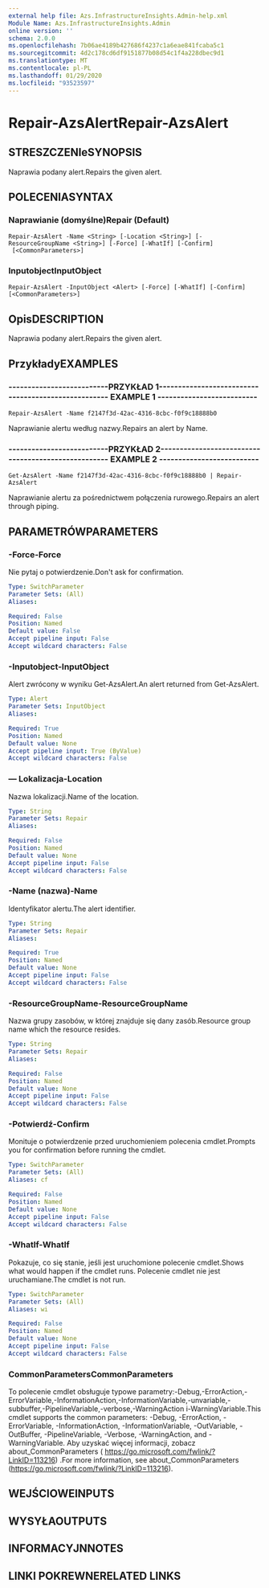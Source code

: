 ```yaml
---
external help file: Azs.InfrastructureInsights.Admin-help.xml
Module Name: Azs.InfrastructureInsights.Admin
online version: ''
schema: 2.0.0
ms.openlocfilehash: 7b06ae4189b427686f4237c1a6eae841fcaba5c1
ms.sourcegitcommit: 4d2c178cd6df9151877b08d54c1f4a228dbec9d1
ms.translationtype: MT
ms.contentlocale: pl-PL
ms.lasthandoff: 01/29/2020
ms.locfileid: "93523597"
---
```

# <span data-ttu-id="dce87-101">Repair-AzsAlert</span><span class="sxs-lookup"><span data-stu-id="dce87-101">Repair-AzsAlert</span></span>

## <span data-ttu-id="dce87-102">STRESZCZENIe</span><span class="sxs-lookup"><span data-stu-id="dce87-102">SYNOPSIS</span></span>
<span data-ttu-id="dce87-103">Naprawia podany alert.</span><span class="sxs-lookup"><span data-stu-id="dce87-103">Repairs the given alert.</span></span>

## <span data-ttu-id="dce87-104">POLECENIA</span><span class="sxs-lookup"><span data-stu-id="dce87-104">SYNTAX</span></span>

### <span data-ttu-id="dce87-105">Naprawianie (domyślne)</span><span class="sxs-lookup"><span data-stu-id="dce87-105">Repair (Default)</span></span>
```
Repair-AzsAlert -Name <String> [-Location <String>] [-ResourceGroupName <String>] [-Force] [-WhatIf] [-Confirm]
 [<CommonParameters>]
```

### <span data-ttu-id="dce87-106">Inputobject</span><span class="sxs-lookup"><span data-stu-id="dce87-106">InputObject</span></span>
```
Repair-AzsAlert -InputObject <Alert> [-Force] [-WhatIf] [-Confirm] [<CommonParameters>]
```

## <span data-ttu-id="dce87-107">Opis</span><span class="sxs-lookup"><span data-stu-id="dce87-107">DESCRIPTION</span></span>
<span data-ttu-id="dce87-108">Naprawia podany alert.</span><span class="sxs-lookup"><span data-stu-id="dce87-108">Repairs the given alert.</span></span>

## <span data-ttu-id="dce87-109">Przykłady</span><span class="sxs-lookup"><span data-stu-id="dce87-109">EXAMPLES</span></span>

### <span data-ttu-id="dce87-110">--------------------------PRZYKŁAD 1--------------------------</span><span class="sxs-lookup"><span data-stu-id="dce87-110">-------------------------- EXAMPLE 1 --------------------------</span></span>
```
Repair-AzsAlert -Name f2147f3d-42ac-4316-8cbc-f0f9c18888b0
```

<span data-ttu-id="dce87-111">Naprawianie alertu według nazwy.</span><span class="sxs-lookup"><span data-stu-id="dce87-111">Repairs an alert by Name.</span></span>

### <span data-ttu-id="dce87-112">--------------------------PRZYKŁAD 2--------------------------</span><span class="sxs-lookup"><span data-stu-id="dce87-112">-------------------------- EXAMPLE 2 --------------------------</span></span>
```
Get-AzsAlert -Name f2147f3d-42ac-4316-8cbc-f0f9c18888b0 | Repair-AzsAlert
```

<span data-ttu-id="dce87-113">Naprawianie alertu za pośrednictwem połączenia rurowego.</span><span class="sxs-lookup"><span data-stu-id="dce87-113">Repairs an alert through piping.</span></span>

## <span data-ttu-id="dce87-114">PARAMETRÓW</span><span class="sxs-lookup"><span data-stu-id="dce87-114">PARAMETERS</span></span>

### <span data-ttu-id="dce87-115">-Force</span><span class="sxs-lookup"><span data-stu-id="dce87-115">-Force</span></span>
<span data-ttu-id="dce87-116">Nie pytaj o potwierdzenie.</span><span class="sxs-lookup"><span data-stu-id="dce87-116">Don't ask for confirmation.</span></span>

```yaml
Type: SwitchParameter
Parameter Sets: (All)
Aliases: 

Required: False
Position: Named
Default value: False
Accept pipeline input: False
Accept wildcard characters: False
```

### <span data-ttu-id="dce87-117">-Inputobject</span><span class="sxs-lookup"><span data-stu-id="dce87-117">-InputObject</span></span>
<span data-ttu-id="dce87-118">Alert zwrócony w wyniku Get-AzsAlert.</span><span class="sxs-lookup"><span data-stu-id="dce87-118">An alert returned from Get-AzsAlert.</span></span>

```yaml
Type: Alert
Parameter Sets: InputObject
Aliases: 

Required: True
Position: Named
Default value: None
Accept pipeline input: True (ByValue)
Accept wildcard characters: False
```

### <span data-ttu-id="dce87-119">— Lokalizacja</span><span class="sxs-lookup"><span data-stu-id="dce87-119">-Location</span></span>
<span data-ttu-id="dce87-120">Nazwa lokalizacji.</span><span class="sxs-lookup"><span data-stu-id="dce87-120">Name of the location.</span></span>

```yaml
Type: String
Parameter Sets: Repair
Aliases: 

Required: False
Position: Named
Default value: None
Accept pipeline input: False
Accept wildcard characters: False
```

### <span data-ttu-id="dce87-121">-Name (nazwa)</span><span class="sxs-lookup"><span data-stu-id="dce87-121">-Name</span></span>
<span data-ttu-id="dce87-122">Identyfikator alertu.</span><span class="sxs-lookup"><span data-stu-id="dce87-122">The alert identifier.</span></span>

```yaml
Type: String
Parameter Sets: Repair
Aliases: 

Required: True
Position: Named
Default value: None
Accept pipeline input: False
Accept wildcard characters: False
```

### <span data-ttu-id="dce87-123">-ResourceGroupName</span><span class="sxs-lookup"><span data-stu-id="dce87-123">-ResourceGroupName</span></span>
<span data-ttu-id="dce87-124">Nazwa grupy zasobów, w której znajduje się dany zasób.</span><span class="sxs-lookup"><span data-stu-id="dce87-124">Resource group name which the resource resides.</span></span>

```yaml
Type: String
Parameter Sets: Repair
Aliases: 

Required: False
Position: Named
Default value: None
Accept pipeline input: False
Accept wildcard characters: False
```

### <span data-ttu-id="dce87-125">-Potwierdź</span><span class="sxs-lookup"><span data-stu-id="dce87-125">-Confirm</span></span>
<span data-ttu-id="dce87-126">Monituje o potwierdzenie przed uruchomieniem polecenia cmdlet.</span><span class="sxs-lookup"><span data-stu-id="dce87-126">Prompts you for confirmation before running the cmdlet.</span></span>

```yaml
Type: SwitchParameter
Parameter Sets: (All)
Aliases: cf

Required: False
Position: Named
Default value: None
Accept pipeline input: False
Accept wildcard characters: False
```

### <span data-ttu-id="dce87-127">-WhatIf</span><span class="sxs-lookup"><span data-stu-id="dce87-127">-WhatIf</span></span>
<span data-ttu-id="dce87-128">Pokazuje, co się stanie, jeśli jest uruchomione polecenie cmdlet.</span><span class="sxs-lookup"><span data-stu-id="dce87-128">Shows what would happen if the cmdlet runs.</span></span>
<span data-ttu-id="dce87-129">Polecenie cmdlet nie jest uruchamiane.</span><span class="sxs-lookup"><span data-stu-id="dce87-129">The cmdlet is not run.</span></span>

```yaml
Type: SwitchParameter
Parameter Sets: (All)
Aliases: wi

Required: False
Position: Named
Default value: None
Accept pipeline input: False
Accept wildcard characters: False
```

### <span data-ttu-id="dce87-130">CommonParameters</span><span class="sxs-lookup"><span data-stu-id="dce87-130">CommonParameters</span></span>
<span data-ttu-id="dce87-131">To polecenie cmdlet obsługuje typowe parametry:-Debug,-ErrorAction,-ErrorVariable,-InformationAction,-InformationVariable,-unvariable,-subbuffer,-PipelineVariable,-verbose,-WarningAction i-WarningVariable.</span><span class="sxs-lookup"><span data-stu-id="dce87-131">This cmdlet supports the common parameters: -Debug, -ErrorAction, -ErrorVariable, -InformationAction, -InformationVariable, -OutVariable, -OutBuffer, -PipelineVariable, -Verbose, -WarningAction, and -WarningVariable.</span></span> <span data-ttu-id="dce87-132">Aby uzyskać więcej informacji, zobacz about_CommonParameters ( https://go.microsoft.com/fwlink/?LinkID=113216) .</span><span class="sxs-lookup"><span data-stu-id="dce87-132">For more information, see about_CommonParameters (https://go.microsoft.com/fwlink/?LinkID=113216).</span></span>

## <span data-ttu-id="dce87-133">WEJŚCIOWE</span><span class="sxs-lookup"><span data-stu-id="dce87-133">INPUTS</span></span>

## <span data-ttu-id="dce87-134">WYSYŁA</span><span class="sxs-lookup"><span data-stu-id="dce87-134">OUTPUTS</span></span>

## <span data-ttu-id="dce87-135">INFORMACYJN</span><span class="sxs-lookup"><span data-stu-id="dce87-135">NOTES</span></span>

## <span data-ttu-id="dce87-136">LINKI POKREWNE</span><span class="sxs-lookup"><span data-stu-id="dce87-136">RELATED LINKS</span></span>


